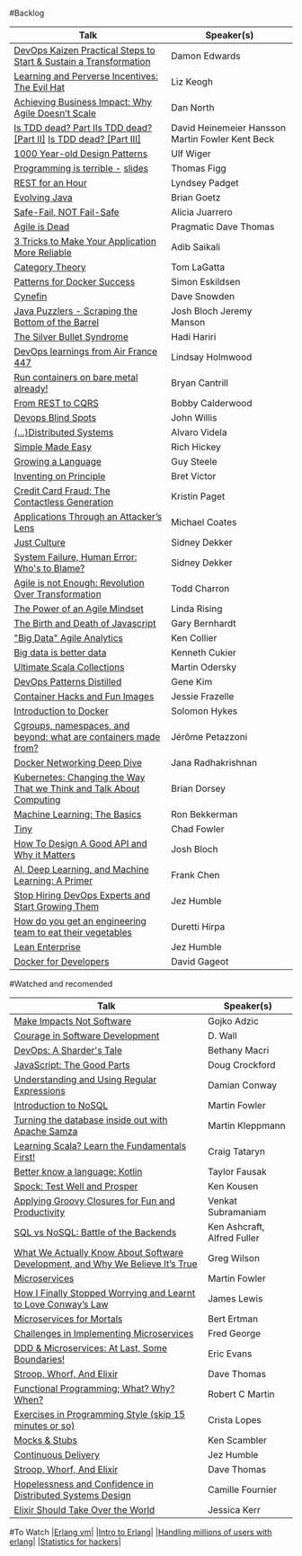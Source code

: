 #Backlog

| Talk |Speaker(s)|
|------|----------|
|[DevOps Kaizen Practical Steps to Start & Sustain a Transformation](https://www.youtube.com/watch?v=RT542sffJpM)|Damon Edwards|
|[Learning and Perverse Incentives: The Evil Hat](http://www.infoq.com/presentations/Learning-and-Perverse-Incentives)|Liz Keogh|
|[Achieving Business Impact: Why Agile Doesn’t Scale](https://www.youtube.com/watch?v=1CmCgwd54oc)|Dan North|
|[Is TDD dead? Part I](https://www.youtube.com/watch?v=z9quxZsLcfo)[Is TDD dead? [Part II]](https://www.youtube.com/watch?v=JoTB2mcjU7w) [Is TDD dead? [Part III]](https://www.youtube.com/watch?v=YNw4baDz6WA)|David Heinemeier Hansson Martin Fowler Kent Beck|
|[1000 Year-old Design Patterns ](http://www.infoq.com/presentations/1000-Year-old-Design-Patterns)|Ulf Wiger|
|[Programming is terrible -](https://www.youtube.com/watch?v=csyL9EC0S0c) [slides](https://github.com/tef/emfcamp2012)|Thomas Figg|
|[REST for an Hour](http://www.infoq.com/presentations/rest-introduction)|Lyndsey Padget|
|[Evolving Java ](http://www.infoq.com/presentations/java8-evolution)|Brian Goetz|
|[Safe-Fail, NOT Fail-Safe](https://vimeo.com/95646156)|Alicia Juarrero|
|[Agile is Dead](https://www.youtube.com/watch?v=a-BOSpxYJ9M)|Pragmatic Dave Thomas|
|[3 Tricks to Make Your Application More Reliable](https://youtu.be/tPlxCGu_3wA?t=6m26s)|Adib Saikali|
|[Category Theory](https://www.youtube.com/watch?v=o6L6XeNdd_k)|Tom LaGatta|
|[Patterns for Docker Success](https://www.youtube.com/watch?v=ZnIiFWD7yUw)|Simon Eskildsen|
|[Cynefin](https://www.youtube.com/watch?v=2isOLyfYVnw)|Dave Snowden|
|[Java Puzzlers - Scraping the Bottom of the Barrel](https://www.youtube.com/watch?v=wbp-3BJWsU8)|Josh Bloch Jeremy Manson|
|[The Silver Bullet Syndrome](https://www.youtube.com/watch?v=3wyd6J3yjcs)|Hadi Hariri|
|[DevOps learnings from Air France 447](https://www.youtube.com/watch?v=P8hZOHtrHn0)|Lindsay Holmwood|
|[Run containers on bare metal already!](https://www.youtube.com/watch?v=coFIEH3vXPw)|Bryan Cantrill|
|[From REST to CQRS](https://www.youtube.com/watch?v=qDNPQo9UmJA)|Bobby Calderwood|
|[Devops Blind Spots](http://www.ustream.tv/recorded/61447077)|John Willis|
|[(...)Distributed Systems](https://www.youtube.com/watch?v=yC6b0709HCw)|Alvaro Videla|
|[Simple Made Easy](http://www.infoq.com/presentations/Simple-Made-Easy)|Rich Hickey|
|[Growing a Language](https://www.youtube.com/watch?v=_ahvzDzKdB0)|Guy Steele|
|[Inventing on Principle](https://vimeo.com/36579366)|Bret Victor|
|[Credit Card Fraud: The Contactless Generation](https://www.youtube.com/watch?v=HRXb-FZ6WFM)|Kristin Paget|
|[Applications Through an Attacker’s Lens ](http://www.infoq.com/presentations/security-attacker-mind)|Michael Coates|
|[Just Culture](https://www.youtube.com/watch?v=gKqYMpWZbV8)|Sidney Dekker|
|[System Failure, Human Error: Who's to Blame?](https://vimeo.com/102167635)|Sidney Dekker|
|[Agile is not Enough: Revolution Over Transformation](http://www.infoq.com/presentations/agile-change-mindset)|Todd Charron|
|[The Power of an Agile Mindset](http://www.infoq.com/presentations/agile-mindset)|Linda Rising|
|[The Birth and Death of Javascript ](https://www.destroyallsoftware.com/talks/the-birth-and-death-of-javascript)|Gary Bernhardt|
|["Big Data" Agile Analytics](http://www.infoq.com/presentations/big-data-agile-analytics)|Ken Collier|
|[Big data is better data](https://www.youtube.com/watch?v=8pHzROP1D-w)|Kenneth Cukier|
|[Ultimate Scala Collections](https://www.youtube.com/watch?v=yzfCTNukfl8)|Martin Odersky|
|[DevOps Patterns Distilled](https://www.youtube.com/watch?v=9jD200ZxIrQ)|Gene Kim|
|[Container Hacks and Fun Images](https://www.youtube.com/watch?v=1qlLUf7KtAw)|Jessie Frazelle|
|[Introduction to Docker](https://www.youtube.com/watch?v=Q5POuMHxW-0)|Solomon Hykes|
|[Cgroups, namespaces, and beyond: what are containers made from?](https://www.youtube.com/watch?v=sK5i-N34im8)|Jérôme Petazzoni|
|[Docker Networking Deep Dive](https://www.youtube.com/watch?v=vb7U_9AO7Ww)|Jana Radhakrishnan|
|[Kubernetes: Changing the Way That we Think and Talk About Computing](https://www.youtube.com/watch?v=DGlQgNmobuc)|Brian Dorsey|
|[Machine Learning: The Basics](https://www.youtube.com/watch?v=wjTJVhmu1JM)|Ron Bekkerman|
|[Tiny](https://www.infoq.com/presentations/small-iteration-method-team)|Chad Fowler|
|[How To Design A Good API and Why it Matters](https://www.youtube.com/watch?v=heh4OeB9A-c)|Josh Bloch|
|[AI, Deep Learning, and Machine Learning: A Primer](http://a16z.com/2016/06/10/ai-deep-learning-machines/)|	Frank Chen|
|[Stop Hiring DevOps Experts and Start Growing Them](https://www.youtube.com/watch?v=6m9nCtyn6kE)| Jez Humble|
|[How do you get an engineering team to eat their vegetables](https://vimeo.com/172711355)| Duretti Hirpa|
|[Lean Enterprise](https://www.youtube.com/watch?v=TcbmRRy-vno)| Jez Humble|
|[Docker for Developers](https://www.youtube.com/watch?v=SK0sqfVn7ls)|David Gageot|


#Watched and recomended

| Talk |Speaker(s)|
|------|----------|
|[Make Impacts Not Software](https://www.youtube.com/watch?v=GnK_n9Udhhs)| Gojko Adzic|
|[Courage in Software Development](https://www.parleys.com/tutorial/courage-software-development)| D. Wall|
|[DevOps: A Sharder's Tale](https://www.youtube.com/watch?v=QbZ0RqcOuh8)| Bethany Macri|
|[JavaScript: The Good Parts](https://www.youtube.com/watch?v=hQVTIJBZook)| Doug Crockford|
|[Understanding and Using Regular Expressions](http://www.infoq.com/presentations/regex)| Damian Conway|
|[Introduction to NoSQL](https://www.youtube.com/watch?v=qI_g07C_Q5I)| Martin Fowler|
|[Turning the database inside out with Apache Samza](https://www.youtube.com/watch?v=fU9hR3kiOK0)| Martin Kleppmann|
|[Learning Scala? Learn the Fundamentals First!](https://www.youtube.com/watch?v=ugHsIj60VfQ)|Craig Tataryn|
|[Better know a language: Kotlin](https://www.youtube.com/watch?v=GIFD1AcNv-Q)|Taylor Fausak|
|[Spock: Test Well and Prosper](http://www.infoq.com/presentations/Spock)| Ken Kousen|
|[Applying Groovy Closures for Fun and Productivity](https://www.youtube.com/watch?v=URkFOLywex4)| Venkat Subramaniam|
|[SQL vs NoSQL: Battle of the Backends](https://www.youtube.com/watch?v=rRoy6I4gKWU)| Ken Ashcraft, Alfred Fuller|
|[What We Actually Know About Software Development, and Why We Believe It’s True ](https://vimeo.com/9270320)| Greg Wilson|
|[Microservices](https://www.youtube.com/watch?v=wgdBVIX9ifA)| Martin Fowler| 
|[How I Finally Stopped Worrying and Learnt to Love Conway’s Law](https://www.youtube.com/watch?v=l1tyfb5we7I)|James Lewis|
|[Microservices for Mortals](https://vimeo.com/138761064)| Bert Ertman|
|[Challenges in Implementing Microservices ](https://www.youtube.com/watch?v=yPf5MfOZPY0)|Fred George|
|[DDD & Microservices: At Last, Some Boundaries!](https://www.youtube.com/watch?v=yPvef9R3k-M)|Eric Evans|
|[Stroop, Whorf, And Elixir](https://www.youtube.com/watch?v=ZQdLG0biiYA)|Dave Thomas|
|[Functional Programming; What? Why? When?](https://www.youtube.com/watch?v=7Zlp9rKHGD4)|Robert C Martin|
|[Exercises in Programming Style (skip 15 minutes or so)](http://www.infoq.com/presentations/programming-styles)|Crista Lopes|
|[Mocks & Stubs](https://www.youtube.com/watch?v=EaxDl5NPuCA)|	Ken Scambler|
|[Continuous Delivery](https://www.youtube.com/watch?v=skLJuksCRTw)| Jez Humble|
|[Stroop, Whorf, And Elixir](https://www.youtube.com/watch?v=ZQdLG0biiYA)|Dave Thomas|
|[Hopelessness and Confidence in Distributed Systems Design]()| Camille Fournier|
|[Elixir Should Take Over the World]()|	Jessica Kerr|


#To Watch
|[Erlang vm](https://www.youtube.com/watch?v=ArRr4trTCjQ)|
|[Intro to Erlang](https://www.youtube.com/watch?v=0YpCBRJJtPg)|
|[Handling millions of users with erlang](https://www.youtube.com/watch?v=m6vuXd3lM8g)|
|[Statistics for hackers](https://www.youtube.com/watch?v=L5GVOFAYi8k)|
